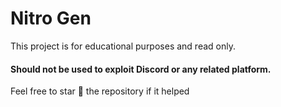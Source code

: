# Nitro Gen

This project is for educational purposes and read only.
#### Should not be used to exploit Discord or any related platform.

Feel free to star 🌟 the repository if it helped
